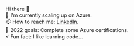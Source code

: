 Hi there 👋  
🌱 I'm currently scaling up on Azure.   
📫 How to reach me: [LinkedIn](https://www.linkedin.com/in/filipe-l-soares).   
🤔 2022 goals: Complete some Azure certifications.   
⚡ Fun fact: I like learning code...   
